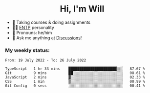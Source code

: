 <h1 align="center">Hi, I'm Will</h1>


-   :seedling: Taking courses & doing assignments
-   :man_scientist: [ENTP](https://www.16personalities.com/entp-personality) personality
-   :man: Pronouns: he/him
-   :thought_balloon: Ask me anything at [Discussions](https://github.com/willjoje/willjoje/discussions/new)!

### My weekly status:
<!--START_SECTION:waka-->

```text
From: 19 July 2022 - To: 26 July 2022

TypeScript   1 hr 33 mins    ██████████████████████░░░   87.67 %
Git          9 mins          ██░░░░░░░░░░░░░░░░░░░░░░░   08.61 %
JavaScript   2 mins          ▓░░░░░░░░░░░░░░░░░░░░░░░░   02.33 %
CSS          1 min           ▒░░░░░░░░░░░░░░░░░░░░░░░░   00.99 %
Git Config   0 secs          ░░░░░░░░░░░░░░░░░░░░░░░░░   00.41 %
```

<!--END_SECTION:waka-->

